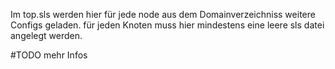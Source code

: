 Im top.sls werden hier für jede node aus dem Domainverzeichniss weitere Configs geladen.
für jeden Knoten muss hier mindestens eine leere sls datei angelegt werden.

#TODO mehr Infos
